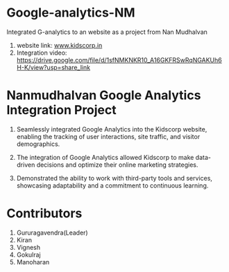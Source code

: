 # Google-analytics-NM
Integrated G-analytics to an website as a project from Nan Mudhalvan
   1. website link: www.kidscorp.in
   2. Integration video: https://drive.google.com/file/d/1sfNMKNKR10_A16GKFRSwRqNGAKUh6H-K/view?usp=share_link

# Nanmudhalvan Google Analytics Integration Project

  1. Seamlessly integrated Google Analytics into the Kidscorp website, enabling the tracking of user interactions, site traffic, and visitor demographics.

  2. The integration of Google Analytics allowed Kidscorp to make data-driven decisions and optimize their online marketing strategies.

  3. Demonstrated the ability to work with third-party tools and services, showcasing adaptability and a commitment to continuous learning.


# Contributors
  1. Gururagavendra(Leader)
  2. Kiran
  3. Vignesh
  4. Gokulraj
  5. Manoharan
